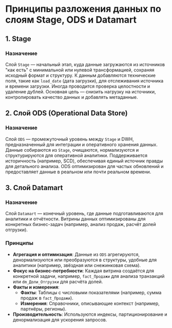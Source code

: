 # Принципы разложения данных по слоям Stage, ODS и Datamart

## 1. Stage 

### Назначение
Слой `Stage` — начальный этап, куда данные загружаются из источников "как есть" с минимальной или нулевой трансформацией, сохраняя исходный формат и структуру. К данным добавляются технические поля, такие как `load_date` (дата загрузки), для отслеживания источника и времени загрузки. Иногда проводится проверка целостности и удаление дублей. Основная цель — снизить нагрузку на источники, контролировать качество данных и добавлять метаданные.

## 2. Слой ODS (Operational Data Store)

### Назначение
Слой `ODS` — промежуточный уровень между `Stage` и DWH, предназначенный для интеграции и оперативного хранения данных. Данные собираются из `Stage`, очищаются, нормализуются и структурируются для оперативной аналитики. Поддерживается историчность (например, SCD), обеспечивая единый источник правды для детального анализа. ODS оптимизирован для частых обновлений и предоставляет данные в реальном или почти реальном времени.

## 3. Слой Datamart

### Назначение
Слой `Datamart` — конечный уровень, где данные подготавливаются для аналитики и отчётности. Витрины данных оптимизированы для конкретных бизнес-задач (например, анализ продаж, расчёт долей отгрузки).

### Принципы
- **Агрегация и оптимизация**: Данные из `ODS` агрегируются, денормализуются или преобразуются в структуры, удобные для аналитики (например, звёздная или снежинковая схема).
- **Фокус на бизнес-потребности**: Каждая витрина создаётся для конкретной задачи, например, `fact_Продажи` для анализа транзакций или `dm_Доли_Отгрузки` для расчёта долей.
- **Факты и измерения**: 
  - **Факты**: Таблицы с числовыми показателями (например, сумма продаж в `fact_Продажи`).
  - **Измерения**: Справочники, описывающие контекст (например, партнёры, регионы).
- **Производительность**: Используются индексы, партиционирование и денормализация для ускорения запросов.